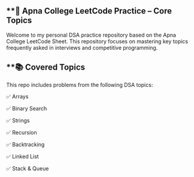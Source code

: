 ## **📘 Apna College LeetCode Practice – Core Topics

Welcome to my personal DSA practice repository based on the Apna College LeetCode Sheet. This repository focuses on mastering key topics frequently asked in interviews and competitive programming.

## **📚 Covered Topics

This repo includes problems from the following DSA topics:

✅ Arrays

✅ Binary Search

✅ Strings

✅ Recursion

✅ Backtracking

✅ Linked List

✅ Stack & Queue
